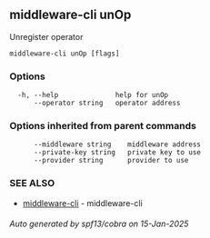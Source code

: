 ## middleware-cli unOp

Unregister operator

```
middleware-cli unOp [flags]
```

### Options

```
  -h, --help              help for unOp
      --operator string   operator address
```

### Options inherited from parent commands

```
      --middleware string    middleware address
      --private-key string   private key to use
      --provider string      provider to use
```

### SEE ALSO

* [middleware-cli](../middleware-cli.md)	 - middleware-cli

###### Auto generated by spf13/cobra on 15-Jan-2025
